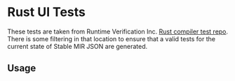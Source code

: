 # Rust UI Tests

These tests are taken from Runtime Verification Inc. [Rust compiler test repo](https://github.com/runtimeverification/mir-semantics-compiletest). There is some filtering in that location to ensure that a valid tests for the current state of Stable MIR JSON are generated.

## Usage
